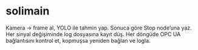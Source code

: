 # solimain
Kamera → frame al, YOLO ile tahmin yap.
Sonuca göre Stop node’una yaz.
Her sinyal değişiminde log dosyasına kayıt düş.
Her döngüde OPC UA bağlantısını kontrol et, kopmuşsa yeniden bağlan ve logla.

